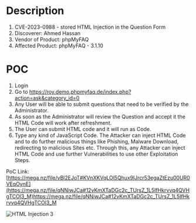 # Description

1. CVE-2023-0988 - stored HTML Injection in the Question Form
1. Discoverer: Ahmed Hassan
1. Vendor of Product: phpMyFAQ
1. Affected Product: phpMyFAQ - 3.1.10

# POC
1. Login
1. Go to https://roy.demo.phpmyfaq.de/index.php?action=ask&category_id=0
1. Any User will be able to submit questions that need to be verified by the Administrator.
1. As soon as the Administrator will review the Question and accept it the HTML Code will work after refreshment.
1. The User can submit HTML code and it will run as Code.
1. Type any kind of JavaScript Code. The Attacker can inject HTML Code and to do further malicious things like Phishing, Malware Download, redirecting to malicious Sites etc. Through this, any Attacker can inject HTML Code and use further Vulnerabilities to use other Exploitation Steps.


PoC Link: [https://mega.nz/file/vBl2EJoT#KVnXKVqLOl5Qhux9lJrcr53egaZtEzu00UR0VEqOynE](https://mega.nz/file/qNNiwJCa#12vKmXTaDGc2c_TUrsZ_1L5IfHkrvvq4QVHgTCOl3_M)https://mega.nz/file/qNNiwJCa#12vKmXTaDGc2c_TUrsZ_1L5IfHkrvvq4QVHgTCOl3_M

![HTML Injection 3](https://github.com/ahmedvienna/Vulnerabilities/assets/80028768/f006f437-3dc6-4180-835a-26d75434e604)
